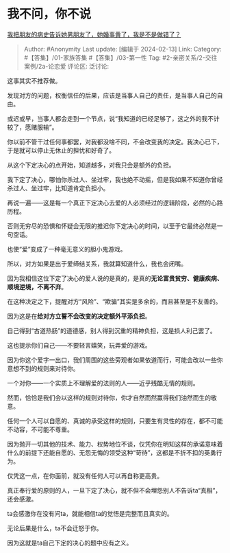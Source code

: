 # 我不问，你不说
[我把朋友的病史告诉她男朋友了，她婚事黄了，我是不是做错了？](https://www.zhihu.com/question/347389462/answer/3395361991)

> Author: #Anonymity
> Last update: [编辑于 2024-02-13]
> Link:
> Category: #【答集】/01-家族答集 #【答集】/03-第一性 
> Tag: #2-亲密关系/2-交往案例/2a-论恋爱 
> 评论区:
> 泛讨论:

这事其实不推荐做。

发现对方的问题，权衡信任的后果，应该是当事人自己的责任，是当事人自己的自由。

或迟或早，当事人都会走到一个节点，说“我知道的已经足够了，这之外的我不计较了，愿赌服输”。

你以前不管干过任何事都罢，对我都没啥不同，不会改变我的决定。我决心已下，于是就可以停止无休止的担忧和好奇了。

从这个下定决心的点开始，知道越多，对我只会是额外的负担。

我下定了决心，哪怕你杀过人、坐过牢，我也绝不动摇，但是我如果不知道你曾经杀过人、坐过牢，比知道肯定负担小。

再说一遍——这是每一个真正下定决心去爱的人必须经过的逻辑阶段，必然的心路历程。

否则无穷尽的恐惧和怀疑会无限的推迟你下定决心的时间，以至于它最终必然是一句空话。

也使“爱”变成了一种毫无意义的胆小鬼游戏。

所以，对方如果是出于爱缔结关系，我就算知道什么，我也会闭嘴。

因为我相信这位下定了决心的爱人说的是真的，是真的**无论富贵贫穷、健康疾病、顺境逆境，不离不弃**。

在这种决定之下，提醒对方“风险”、“欺骗”其实是多余的，而且甚至是不友善的。

因为这是在**给对方立誓不会改变的决定额外平添负担**。

自己得到“古道热肠”的道德感，别人得到沉重的精神负担，这是损人利己罢了。

这也提示你们自己——不要轻言嬉笑，玩弄爱的游戏。

因为你这个爱字一出口，我们周围的这些旁观者如果依道而行，可能会改以一些你意想不到的规则来对待你。

一个对你——一个实质上不理解爱的法则的人——近乎残酷无情的规则。

然而，恰恰是我们会以这样的规则对待你，你才自然而然赢得我们油然而生的敬意。

任何一个人可以自愿的、真诚的承受这样的规则，只要生有灵性的存在，都不可能不动容，不可能不尊重。

因为抛开一切其他的技术、能力、权势地位不谈，仅凭你在明知这样的承诺意味着什么的前提下还能自愿的、无怨无悔的领受这种“苛待”，这都是不折不扣的英勇行为。

仅凭这一点，在你面前，就没有任何人可以再自称更高贵。

真正奉行爱的原则的人，一旦下定了决心，就不但不会埋怨别人不告诉ta“真相”，还会感激。

ta会感激你在没有问ta，就能相信ta的觉悟是完整而且真实的。

无论后果是什么，ta不会迁怒于你。

因为这就是ta自己下定的决心的题中应有之义。